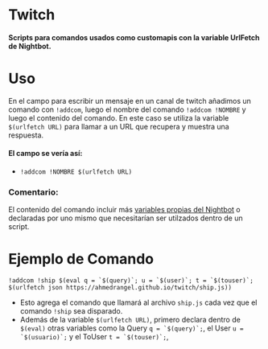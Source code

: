 # Twitch

#### Scripts para comandos usados como customapis con la variable UrlFetch de Nightbot.

# Uso

En el campo para escribir un mensaje en un canal de twitch añadimos un comando con `!addcom`, luego el nombre del comando `!addcom !NOMBRE` y luego el contenido del comando. En este caso se utiliza la variable `$(urlfetch URL)` para llamar a un URL que recupera y muestra una respuesta.

#### El campo se vería así:

- `!addcom !NOMBRE $(urlfetch URL)`

### Comentario:

El contenido del comando incluir más [variables propias del Nightbot](https://docs.nightbot.tv/commands/variableslist) o declaradas por uno mismo que necesitarían ser utilzados dentro de un script.

# Ejemplo de Comando

```!addcom !ship $(eval q = `$(query)`; u = `$(user)`; t = `$(touser)`; $(urlfetch json https://ahmedrangel.github.io/twitch/ship.js))```

- Esto agrega el comando que llamará al archivo `ship.js` cada vez que el comando `!ship` sea disparado.
- Además de la variable `$(urlfetch URL)`, primero declara dentro de `$(eval)` otras variables como la Query ```q = `$(query)`;```, el User ```u = `$(usuario)`;``` y el ToUser ```t = `$(touser)`;```,